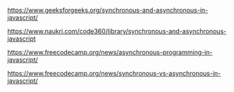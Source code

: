 https://www.geeksforgeeks.org/synchronous-and-asynchronous-in-javascript/

https://www.naukri.com/code360/library/synchronous-and-asynchronous-javascript

https://www.freecodecamp.org/news/asynchronous-programming-in-javascript/

https://www.freecodecamp.org/news/synchronous-vs-asynchronous-in-javascript/
